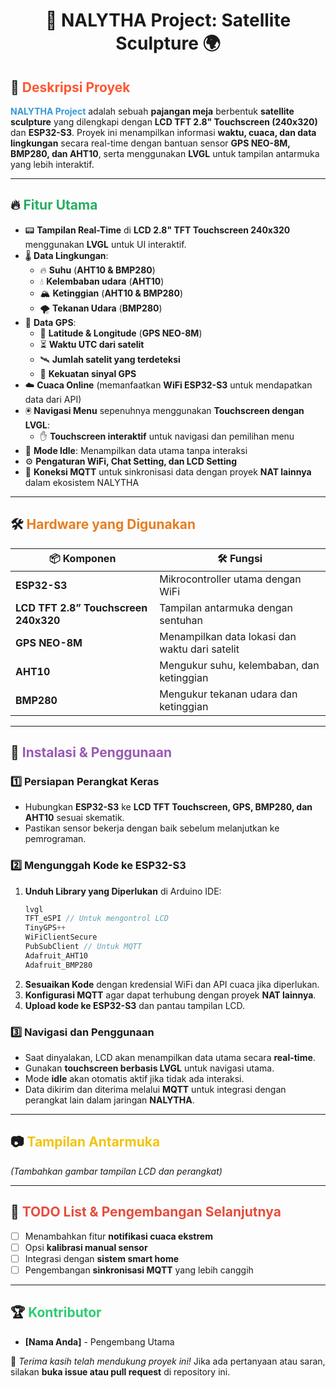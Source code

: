 <h1 align="center">🚀 NALYTHA Project: Satellite Sculpture 🌍</h1>

## 📌 <span style="color:#ff5733;">Deskripsi Proyek</span>
**<span style="color:#3498db;">NALYTHA Project</span>** adalah sebuah **pajangan meja** berbentuk **satellite sculpture** yang dilengkapi dengan **LCD TFT 2.8" Touchscreen (240x320)** dan **ESP32-S3**. Proyek ini menampilkan informasi **waktu, cuaca, dan data lingkungan** secara real-time dengan bantuan sensor **GPS NEO-8M, BMP280, dan AHT10**, serta menggunakan **LVGL** untuk tampilan antarmuka yang lebih interaktif.

---

## 🔥 <span style="color:#27ae60;">Fitur Utama</span>
- 📟 **Tampilan Real-Time** di **LCD 2.8" TFT Touchscreen 240x320** menggunakan **LVGL** untuk UI interaktif.
- 🌡️ **Data Lingkungan**:
  - 🔥 **Suhu** (**AHT10 & BMP280**)
  - 💧 **Kelembaban udara** (**AHT10**)
  - 🏔️ **Ketinggian** (**AHT10 & BMP280**)
  - 🌪️ **Tekanan Udara** (**BMP280**)
- 📡 **Data GPS**:
  - 📍 **Latitude & Longitude** (**GPS NEO-8M**)
  - ⏳ **Waktu UTC dari satelit**
  - 🛰️ **Jumlah satelit yang terdeteksi**
  - 📶 **Kekuatan sinyal GPS**
- ☁️ **Cuaca Online** (memanfaatkan **WiFi ESP32-S3** untuk mendapatkan data dari API)
- 🖲️ **Navigasi Menu** sepenuhnya menggunakan **Touchscreen dengan LVGL**:
  - ✋ **Touchscreen interaktif** untuk navigasi dan pemilihan menu
- 🌙 **Mode Idle**: Menampilkan data utama tanpa interaksi
- ⚙️ **Pengaturan WiFi, Chat Setting, dan LCD Setting**
- 🔗 **Koneksi MQTT** untuk sinkronisasi data dengan proyek **NAT lainnya** dalam ekosistem NALYTHA

---

## 🛠️ <span style="color:#e67e22;">Hardware yang Digunakan</span>
| 📦 Komponen | 🛠️ Fungsi |
|------------|----------|
| **ESP32-S3** | Mikrocontroller utama dengan WiFi |
| **LCD TFT 2.8” Touchscreen 240x320** | Tampilan antarmuka dengan sentuhan |
| **GPS NEO-8M** | Menampilkan data lokasi dan waktu dari satelit |
| **AHT10** | Mengukur suhu, kelembaban, dan ketinggian |
| **BMP280** | Mengukur tekanan udara dan ketinggian |

---

## 🚀 <span style="color:#9b59b6;">Instalasi & Penggunaan</span>
### 1️⃣ **Persiapan Perangkat Keras**
- Hubungkan **ESP32-S3** ke **LCD TFT Touchscreen, GPS, BMP280, dan AHT10** sesuai skematik.
- Pastikan sensor bekerja dengan baik sebelum melanjutkan ke pemrograman.

### 2️⃣ **Mengunggah Kode ke ESP32-S3**
1. **Unduh Library yang Diperlukan** di Arduino IDE:
   ```cpp
   lvgl
   TFT_eSPI // Untuk mengontrol LCD
   TinyGPS++
   WiFiClientSecure
   PubSubClient // Untuk MQTT
   Adafruit_AHT10
   Adafruit_BMP280
   ```
2. **Sesuaikan Kode** dengan kredensial WiFi dan API cuaca jika diperlukan.
3. **Konfigurasi MQTT** agar dapat terhubung dengan proyek **NAT lainnya**.
4. **Upload kode ke ESP32-S3** dan pantau tampilan LCD.

### 3️⃣ **Navigasi dan Penggunaan**
- Saat dinyalakan, LCD akan menampilkan data utama secara **real-time**.
- Gunakan **touchscreen berbasis LVGL** untuk navigasi utama.
- Mode **idle** akan otomatis aktif jika tidak ada interaksi.
- Data dikirim dan diterima melalui **MQTT** untuk integrasi dengan perangkat lain dalam jaringan **NALYTHA**.

---

## 📷 <span style="color:#f1c40f;">Tampilan Antarmuka</span>
_(Tambahkan gambar tampilan LCD dan perangkat)_

---

## 🔧 <span style="color:#e74c3c;">TODO List & Pengembangan Selanjutnya</span>
- [ ] Menambahkan fitur **notifikasi cuaca ekstrem**
- [ ] Opsi **kalibrasi manual sensor**
- [ ] Integrasi dengan **sistem smart home**
- [ ] Pengembangan **sinkronisasi MQTT** yang lebih canggih

---

## 🏆 <span style="color:#2ecc71;">Kontributor</span>
- **[Nama Anda]** - Pengembang Utama

🚀 _Terima kasih telah mendukung proyek ini!_ Jika ada pertanyaan atau saran, silakan **buka issue atau pull request** di repository ini.
